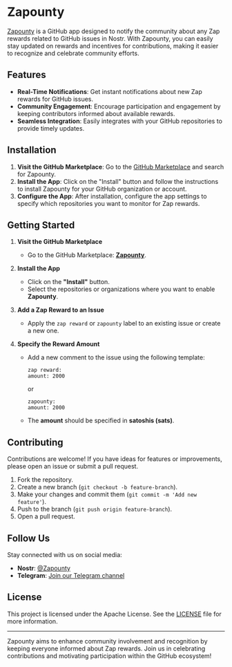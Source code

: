 # Zapounty

[Zapounty](https://github.com/marketplace/zapounty) is a GitHub app designed to notify the community about any Zap rewards related to GitHub issues in Nostr. With Zapounty, you can easily stay updated on rewards and incentives for contributions, making it easier to recognize and celebrate community efforts.

## Features

- **Real-Time Notifications**: Get instant notifications about new Zap rewards for GitHub issues.
- **Community Engagement**: Encourage participation and engagement by keeping contributors informed about available rewards.
- **Seamless Integration**: Easily integrates with your GitHub repositories to provide timely updates.

## Installation

1. **Visit the GitHub Marketplace**: Go to the [GitHub Marketplace](https://github.com/marketplace/zapounty) and search for Zapounty.
2. **Install the App**: Click on the "Install" button and follow the instructions to install Zapounty for your GitHub organization or account.
3. **Configure the App**: After installation, configure the app settings to specify which repositories you want to monitor for Zap rewards.

## Getting Started  

1. **Visit the GitHub Marketplace**  
   - Go to the GitHub Marketplace: [**Zapounty**](https://github.com/marketplace/zapounty).  

2. **Install the App**  
   - Click on the **"Install"** button.  
   - Select the repositories or organizations where you want to enable **Zapounty**.  

3. **Add a Zap Reward to an Issue**  
   - Apply the `zap reward` or `zapounty` label to an existing issue or create a new one.  

4. **Specify the Reward Amount**  
   - Add a new comment to the issue using the following template:  
     ```  
     zap reward:  
     amount: 2000  
     ```  
     or

     ```  
     zapounty:  
     amount: 2000  
     ```  
   - The **amount** should be specified in **satoshis (sats)**.

## Contributing

Contributions are welcome! If you have ideas for features or improvements, please open an issue or submit a pull request.

1. Fork the repository.
2. Create a new branch (`git checkout -b feature-branch`).
3. Make your changes and commit them (`git commit -m 'Add new feature'`).
4. Push to the branch (`git push origin feature-branch`).
5. Open a pull request.

## Follow Us

Stay connected with us on social media:

- **Nostr**: [@Zapounty](https://njump.me/npub1vmxx53y2e729j9skffxwljm3dudnrlhccngu76ltnqemhkxgvdssz9m00f)
- **Telegram**: [Join our Telegram channel](https://t.me/zapounty)

## License

This project is licensed under the Apache License. See the [LICENSE](LICENSE) file for more information.

---

Zapounty aims to enhance community involvement and recognition by keeping everyone informed about Zap rewards. Join us in celebrating contributions and motivating participation within the GitHub ecosystem!